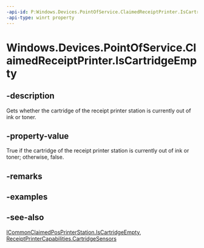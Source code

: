 ```yaml
---
-api-id: P:Windows.Devices.PointOfService.ClaimedReceiptPrinter.IsCartridgeEmpty
-api-type: winrt property
---
```


<!-- Property syntax
public bool IsCartridgeEmpty { get; }
-->

# Windows.Devices.PointOfService.ClaimedReceiptPrinter.IsCartridgeEmpty

## -description
Gets whether the cartridge of the receipt printer station is currently out of ink or toner.

## -property-value
True if the cartridge of the receipt printer station is currently out of ink or toner; otherwise, false.

## -remarks

## -examples

## -see-also
[ICommonClaimedPosPrinterStation.IsCartridgeEmpty](icommonclaimedposprinterstation_iscartridgeempty.md), [ReceiptPrinterCapabilities.CartridgeSensors](receiptprintercapabilities_cartridgesensors.md)